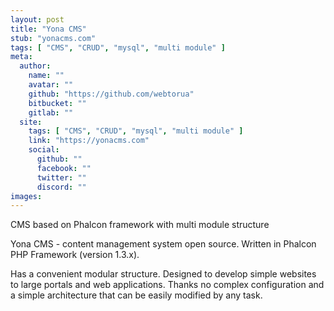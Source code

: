 ```yaml
---
layout: post
title: "Yona CMS"
stub: "yonacms.com"
tags: [ "CMS", "CRUD", "mysql", "multi module" ]
meta:
  author:
    name: ""
    avatar: ""
    github: "https://github.com/webtorua"
    bitbucket: ""
    gitlab: ""
  site:
    tags: [ "CMS", "CRUD", "mysql", "multi module" ]
    link: "https://yonacms.com"
    social:
      github: ""
      facebook: ""
      twitter: ""
      discord: ""
images:
---
```

CMS based on Phalcon framework with multi module structure

Yona CMS - content management system open source. Written in Phalcon PHP Framework (version 1.3.x).
<!--more-->
Has a convenient modular structure. Designed to develop simple websites to large portals and web 
applications. Thanks no complex configuration and a simple architecture that can be easily 
modified by any task.

